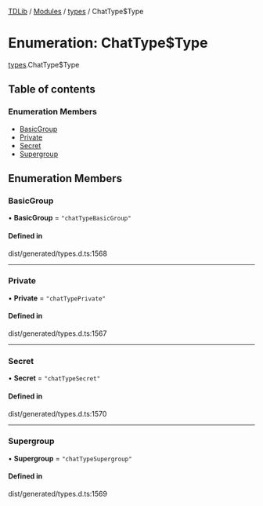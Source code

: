 [TDLib](../README.md) / [Modules](../modules.md) / [types](../modules/types.md) / ChatType$Type

# Enumeration: ChatType$Type

[types](../modules/types.md).ChatType$Type

## Table of contents

### Enumeration Members

- [BasicGroup](types.ChatType_Type.md#basicgroup)
- [Private](types.ChatType_Type.md#private)
- [Secret](types.ChatType_Type.md#secret)
- [Supergroup](types.ChatType_Type.md#supergroup)

## Enumeration Members

### BasicGroup

• **BasicGroup** = ``"chatTypeBasicGroup"``

#### Defined in

dist/generated/types.d.ts:1568

___

### Private

• **Private** = ``"chatTypePrivate"``

#### Defined in

dist/generated/types.d.ts:1567

___

### Secret

• **Secret** = ``"chatTypeSecret"``

#### Defined in

dist/generated/types.d.ts:1570

___

### Supergroup

• **Supergroup** = ``"chatTypeSupergroup"``

#### Defined in

dist/generated/types.d.ts:1569

